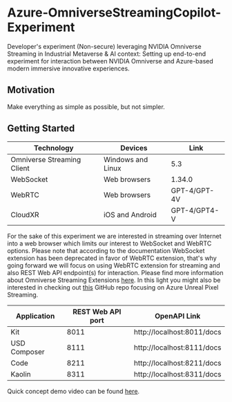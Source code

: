 # Azure-OmniverseStreamingCopilot-Experiment

Developer's experiment (Non-secure) leveraging NVIDIA Omniverse Streaming in Industrial Metaverse & AI context: Setting up end-to-end experiment for interaction between NVIDIA Omniverse and Azure-based modern immersive innovative experiences.

## Motivation

Make everything as simple as possible, but not simpler.

## Getting Started

| Technology                 | Devices           | Link         |
|----------------------------|-------------------|--------------|
| Omniverse Streaming Client | Windows and Linux | 5.3          |
| WebSocket                  | Web browsers      | 1.34.0       |
| WebRTC                     | Web browsers      | GPT-4/GPT-4V |
| CloudXR                    | iOS and Android   | GPT-4/GPT4-V |

For the sake of this experiment we are interested in streaming over Internet into a web browser which limits our interest to WebSocket and WebRTC options. Please note that according to the documentation WebSocket extension has been deprecated in favor of WebRTC extension, that's why going forward we will focus on using WebRTC extension for streaming and also REST Web API endpoint(s) for interaction. Please find more information about Omniverse Streaming Extensions [here](https://docs.omniverse.nvidia.com/extensions/latest/ext_livestream/overview.html). In this light you might also be interested in checking out [this](https://github.com/alexanikiev/Azure-PixelStreamingCopilot-Sample) GitHub repo focusing on Azure Unreal Pixel Streaming.

| Application  | REST Web API port | OpenAPI Link               |
|--------------|-------------------|----------------------------|
| Kit          | 8011              | http://localhost:8011/docs |
| USD Composer | 8111              | http://localhost:8111/docs |
| Code         | 8211              | http://localhost:8211/docs |
| Kaolin       | 8311              | http://localhost:8311/docs |

Quick concept demo video can be found [here](https://www.youtube.com/watch?v=SKfS-sZuoTw).
